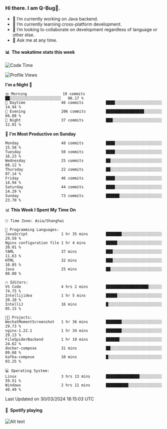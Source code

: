 ### Hi there. I am Q-Bug🐞.

- 🔭 I’m currently working on Java backend.
- 🌱 I’m currently learning cross-platform development.
- 👯 I’m looking to collaborate on development regardless of language or other else.
- 💬 Ask me at any time.

#### 📊 &nbsp;**The wakatime stats this week**  
<!--START_SECTION:waka-->
![Code Time](http://img.shields.io/badge/Code%20Time-131%20hrs%2038%20mins-blue)

![Profile Views](http://img.shields.io/badge/Profile%20Views-0-blue)

**I'm a Night 🦉** 

```text
🌞 Morning                19 commits          ██░░░░░░░░░░░░░░░░░░░░░░░   06.17 % 
🌆 Daytime                46 commits          ████░░░░░░░░░░░░░░░░░░░░░   14.94 % 
🌃 Evening                206 commits         █████████████████░░░░░░░░   66.88 % 
🌙 Night                  37 commits          ███░░░░░░░░░░░░░░░░░░░░░░   12.01 % 
```
📅 **I'm Most Productive on Sunday** 

```text
Monday                   48 commits          ████░░░░░░░░░░░░░░░░░░░░░   15.58 % 
Tuesday                  50 commits          ████░░░░░░░░░░░░░░░░░░░░░   16.23 % 
Wednesday                25 commits          ██░░░░░░░░░░░░░░░░░░░░░░░   08.12 % 
Thursday                 22 commits          ██░░░░░░░░░░░░░░░░░░░░░░░   07.14 % 
Friday                   46 commits          ████░░░░░░░░░░░░░░░░░░░░░   14.94 % 
Saturday                 44 commits          ████░░░░░░░░░░░░░░░░░░░░░   14.29 % 
Sunday                   73 commits          ██████░░░░░░░░░░░░░░░░░░░   23.70 % 
```


📊 **This Week I Spent My Time On** 

```text
🕑︎ Time Zone: Asia/Shanghai

💬 Programming Languages: 
JavaScript               1 hr 35 mins        ███████░░░░░░░░░░░░░░░░░░   29.59 % 
Nginx configuration file 1 hr 4 mins         █████░░░░░░░░░░░░░░░░░░░░   20.01 % 
YAML                     37 mins             ███░░░░░░░░░░░░░░░░░░░░░░   11.63 % 
HTML                     32 mins             ███░░░░░░░░░░░░░░░░░░░░░░   10.05 % 
Java                     25 mins             ██░░░░░░░░░░░░░░░░░░░░░░░   08.00 % 

🔥 Editors: 
VS Code                  4 hrs 2 mins        ███████████████████░░░░░░   74.75 % 
Intellijidea             1 hr 5 mins         █████░░░░░░░░░░░░░░░░░░░░   20.10 % 
IntelliJ                 16 mins             █░░░░░░░░░░░░░░░░░░░░░░░░   05.15 % 

🐱‍💻 Projects: 
WechatMomentScreenshot   1 hr 36 mins        ███████░░░░░░░░░░░░░░░░░░   29.73 % 
nginx-1.22.1             1 hr 34 mins        ███████░░░░░░░░░░░░░░░░░░   29.13 % 
FileSpiderBackend        1 hr 19 mins        ██████░░░░░░░░░░░░░░░░░░░   24.62 % 
docker-compose           31 mins             ██░░░░░░░░░░░░░░░░░░░░░░░   09.68 % 
kafka-compose            10 mins             █░░░░░░░░░░░░░░░░░░░░░░░░   03.25 % 

💻 Operating System: 
Linux                    3 hrs 13 mins       ███████████████░░░░░░░░░░   59.51 % 
Windows                  2 hrs 11 mins       ██████████░░░░░░░░░░░░░░░   40.49 % 
```


 Last Updated on 30/03/2024 18:15:03 UTC
<!--END_SECTION:waka-->

#### 🎵 &nbsp;**Spotify playing**  
![Alt text](https://spotify-recently-played-readme.vercel.app/api?user=e5y1o4x7kdt9kf2blu4wvmb4s&unique={true|1|on|yes})
